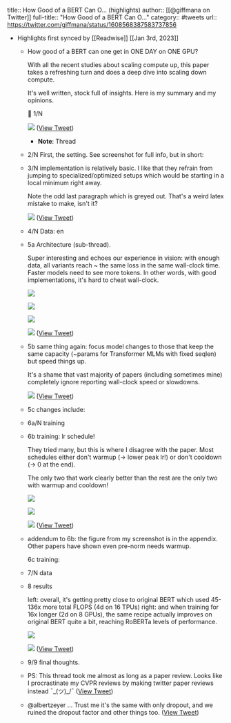 title:: How Good of a BERT Can O... (highlights)
author:: [[@giffmana on Twitter]]
full-title:: "How Good of a BERT Can O..."
category:: #tweets
url:: https://twitter.com/giffmana/status/1608568387583737856

- Highlights first synced by [[Readwise]] [[Jan 3rd, 2023]]
	- How good of a BERT can one get in ONE DAY on ONE GPU?
	  
	  With all the recent studies about scaling compute up, this paper takes a refreshing turn and does a deep dive into scaling down compute.
	  
	  It's well written, stock full of insights. Here is my summary and my opinions.
	  
	  🧶 1/N 
	  
	  ![](https://pbs.twimg.com/media/FlK1p9lWYAEjcKw.png) ([View Tweet](https://twitter.com/giffmana/status/1608568387583737856))
		- **Note**: Thread
	- 2/N First, the setting. See screenshot for full info, but in short:
	- 3/N implementation is relatively basic. I like that they refrain from jumping to specialized/optimized setups which would be starting in a local minimum right away.
	  
	  Note the odd last paragraph which is greyed out. That's a weird latex mistake to make, isn't it? 
	  
	  ![](https://pbs.twimg.com/media/FlK4JLrXkAMkFPR.jpg) ([View Tweet](https://twitter.com/giffmana/status/1608568393623547905))
	- 4/N Data: en
	- 5a Architecture (sub-thread).
	  
	  Super interesting and echoes our experience in vision: with enough data, all variants reach ~ the same loss in the same wall-clock time. Faster models need to see more tokens. In other words, with good implementations, it's hard to cheat wall-clock. 
	  
	  ![](https://pbs.twimg.com/media/FlK7TKMWAAEkEBs.png) 
	  
	  ![](https://pbs.twimg.com/media/FlK8udhWIAApe2T.png) 
	  
	  ![](https://pbs.twimg.com/media/FlK81NdXEAsVHE7.jpg) 
	  
	  ![](https://pbs.twimg.com/media/FlK85CpXoAA3f3C.jpg) ([View Tweet](https://twitter.com/giffmana/status/1608568399436861440))
	- 5b same thing again: focus model changes to those that keep the same capacity (~params for Transformer MLMs with fixed seqlen) but speed things up.
	  
	  It's a shame that vast majority of papers (including sometimes mine) completely ignore reporting wall-clock speed or slowdowns. 
	  
	  ![](https://pbs.twimg.com/media/FlK9TSKXEAA-sLs.png) ([View Tweet](https://twitter.com/giffmana/status/1608568403190771712))
	- 5c changes include:
	- 6a/N training
	- 6b training: lr schedule!
	  
	  They tried many, but this is where I disagree with the paper.
	  Most schedules either don't warmup (-> lower peak lr!) or don't cooldown (-> 0 at the end).
	  
	  The only two that work clearly better than the rest are the only two with warmup and cooldown! 
	  
	  ![](https://pbs.twimg.com/media/FlLCA62WQAAoi58.jpg) 
	  
	  ![](https://pbs.twimg.com/media/FlLCD16XEAACTTy.jpg) 
	  
	  ![](https://pbs.twimg.com/media/FlLCG_WWQAEjB8h.jpg) ([View Tweet](https://twitter.com/giffmana/status/1608568411855937536))
	- addendum to 6b: the figure from my screenshot is in the appendix. Other papers have shown even pre-norm needs warmup.
	  
	  6c training:
	- 7/N data
	- 8 results
	  
	  left: overall, it's getting pretty close to original BERT which used 45-136x more total FLOPS (4d on 16 TPUs)
	  right: and when training for 16x longer (2d on 8 GPUs), the same recipe actually improves on original BERT quite a bit, reaching RoBERTa levels of performance. 
	  
	  ![](https://pbs.twimg.com/media/FlLG5xcWYAY_cif.jpg) 
	  
	  ![](https://pbs.twimg.com/media/FlLHYw5XwAMp-mu.png) ([View Tweet](https://twitter.com/giffmana/status/1608568420735324161))
	- 9/9 final thoughts.
	- PS: This thread took me almost as long as a paper review. Looks like I procrastinate my CVPR reviews by making twitter paper reviews instead ¯\_(ツ)_/¯ ([View Tweet](https://twitter.com/giffmana/status/1608568425877770240))
	- @albertzeyer ... Trust me it's the same with only dropout, and we ruined the dropout factor and other things too. ([View Tweet](https://twitter.com/giffmana/status/1609600341883998210))